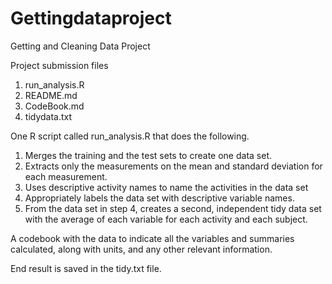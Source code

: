 # Gettingdataproject

Getting and Cleaning Data Project

Project submission files

 1. run_analysis.R
 2. README.md
 3. CodeBook.md
 4. tidydata.txt

One R script called run_analysis.R that does the following.

 1. Merges the training and the test sets to create one data set.
 2. Extracts only the measurements on the mean and standard deviation for each measurement.
 3. Uses descriptive activity names to name the activities in the data set
 4. Appropriately labels the data set with descriptive variable names.
 5. From the data set in step 4, creates a second, independent tidy data set with the average of each variable for each activity and each subject.

A codebook with the data to indicate all the variables and summaries calculated, along with units, and any other relevant information.

End result is saved in the tidy.txt file. 

